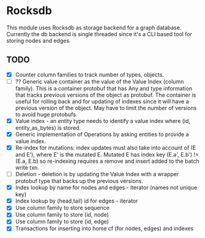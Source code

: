 Rocksdb
=======

This module uses Rocksdb as storage backend for a graph database.
Currently the db backend is single threaded since it's a CLI based tool
for storing nodes and edges.

## TODO

- [x] Counter column families to track number of types, objects.
- [ ] ?? Generic value container as the value of the Value Index (column family).
This is a container protobuf that has Any and type information that
tracks previous versions of the object as protobuf.  The container
is useful for rolling back and for updating of indexes since it will have
a previous version of the object.  May have to limit the number of versions to avoid huge protobufs.
- [x] Value index - an entity type needs to identify a value index where
(id, entity_as_bytes) is stored.
- [x] Generic implementation of Operations by asking entities to provide a value index.
- [x] Re-index for mutations: index updates must also take into account of (E and E'), where E' is the mutated E.
Mutated E has index key (E.a', E.b') != (E.a, E.b) so re-indexing
requires a remove and insert added to the batch write txn.
- [ ] Deletion - deletion is by updating the Value Index with a wrapper
protobuf type that backs up the previous versions.
- [x] Index lookup by name for nodes and edges - iterator (names not unique key)
- [x] Index lookup by (head,tail) id for edges - iterator
- [x] Use column family to store sequence
- [x] Use column family to store (id, node)
- [x] Use column family to store (id, edge)
- [x] Transactions for inserting into home cf (for nodes, edges) and indexes
